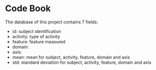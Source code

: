 # Code Book

The database of this project contains 7 fields:
+ id: subject identification 
+ activity: type of activity
+ feature: feature measured
+ domain: 
+ axis:
+ mean: mean for subject, activity, feature, domain and axis
+ std: standard deviation for subject, activity, feature, domain and axis
